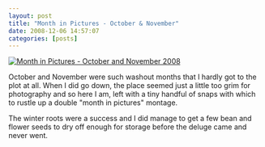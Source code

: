 ```yaml
---
layout: post
title: "Month in Pictures - October & November"
date: 2008-12-06 14:57:07
categories: [posts]
---
```


[![Month in Pictures - October and November 2008](http://farm4.static.flickr.com/3077/3131781382_691361f19b.jpg)](http://www.flickr.com/photos/warriorwomen/3131781382/)

October and November were such washout months that I hardly got to the plot at all. When I did go down, the place seemed just a little too grim for photography and so here I am, left with a tiny handful of snaps with which to rustle up a double "month in pictures" montage.

The winter roots were a success and I did manage to get a few bean and flower seeds to dry off enough for storage before the deluge came and never went.
